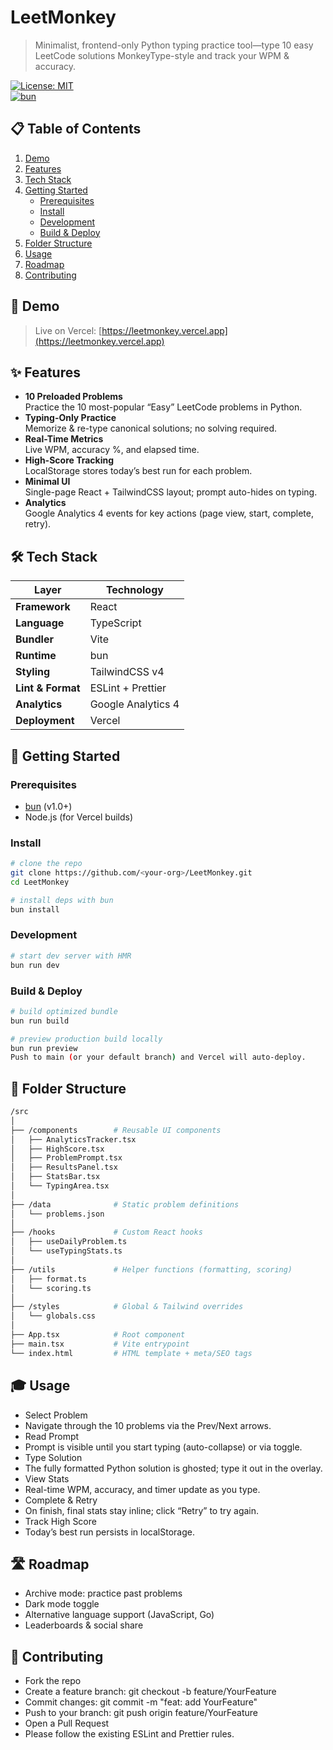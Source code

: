 # LeetMonkey

> Minimalist, frontend-only Python typing practice tool—type 10 easy LeetCode solutions MonkeyType-style and track your WPM & accuracy.

[![License: MIT](https://img.shields.io/badge/License-MIT-blue.svg)](#license)  
[![bun](https://img.shields.io/badge/bundler-bun-yellow)](https://bun.sh/)  

## 📋 Table of Contents
1. [Demo](#-demo)  
2. [Features](#-features)  
3. [Tech Stack](#-tech-stack)  
4. [Getting Started](#-getting-started)  
   - [Prerequisites](#prerequisites)  
   - [Install](#install)  
   - [Development](#development)  
   - [Build & Deploy](#build--deploy)  
5. [Folder Structure](#-folder-structure)  
6. [Usage](#-usage)  
7. [Roadmap](#-roadmap)  
8. [Contributing](#-contributing)  

## 🚀 Demo
> Live on Vercel: [https://leetmonkey.vercel.app](https://leetmonkey.vercel.app)  

## ✨ Features
- **10 Preloaded Problems**  
  Practice the 10 most-popular “Easy” LeetCode problems in Python.  
- **Typing-Only Practice**  
  Memorize & re-type canonical solutions; no solving required.  
- **Real-Time Metrics**  
  Live WPM, accuracy %, and elapsed time.  
- **High-Score Tracking**  
  LocalStorage stores today’s best run for each problem.  
- **Minimal UI**  
  Single-page React + TailwindCSS layout; prompt auto-hides on typing.  
- **Analytics**  
  Google Analytics 4 events for key actions (page view, start, complete, retry).  

## 🛠 Tech Stack
| Layer          | Technology                    |
| -------------- | ----------------------------- |
| **Framework**  | React                         |
| **Language**   | TypeScript                    |
| **Bundler**    | Vite                          |
| **Runtime**    | bun                           |
| **Styling**    | TailwindCSS v4                |
| **Lint & Format** | ESLint + Prettier          |
| **Analytics**  | Google Analytics 4            |
| **Deployment** | Vercel                        |


## 🏁 Getting Started
### Prerequisites

- [bun](https://bun.sh/) (v1.0+)
- Node.js (for Vercel builds)

### Install
```bash
# clone the repo
git clone https://github.com/<your-org>/LeetMonkey.git
cd LeetMonkey

# install deps with bun
bun install
```

### Development
```bash
# start dev server with HMR
bun run dev
```

### Build & Deploy
```bash
# build optimized bundle
bun run build

# preview production build locally
bun run preview
Push to main (or your default branch) and Vercel will auto-deploy.
```

## 📂 Folder Structure
```bash
/src
│
├── /components        # Reusable UI components
│   ├── AnalyticsTracker.tsx
│   ├── HighScore.tsx
│   ├── ProblemPrompt.tsx
│   ├── ResultsPanel.tsx
│   ├── StatsBar.tsx
│   └── TypingArea.tsx
│
├── /data              # Static problem definitions
│   └── problems.json
│
├── /hooks             # Custom React hooks
│   ├── useDailyProblem.ts
│   └── useTypingStats.ts
│
├── /utils             # Helper functions (formatting, scoring)
│   ├── format.ts
│   └── scoring.ts
│
├── /styles            # Global & Tailwind overrides
│   └── globals.css
│
├── App.tsx            # Root component
├── main.tsx           # Vite entrypoint
└── index.html         # HTML template + meta/SEO tags
```

## 🎓 Usage
- Select Problem
- Navigate through the 10 problems via the Prev/Next arrows.
- Read Prompt
- Prompt is visible until you start typing (auto-collapse) or via toggle.
- Type Solution
- The fully formatted Python solution is ghosted; type it out in the overlay.
- View Stats
- Real-time WPM, accuracy, and timer update as you type.
- Complete & Retry
- On finish, final stats stay inline; click “Retry” to try again.
- Track High Score
- Today’s best run persists in localStorage.


## 🛣 Roadmap
- Archive mode: practice past problems
- Dark mode toggle
- Alternative language support (JavaScript, Go)
- Leaderboards & social share


## 🤝 Contributing
- Fork the repo
- Create a feature branch: git checkout -b feature/YourFeature
- Commit changes: git commit -m "feat: add YourFeature"
- Push to your branch: git push origin feature/YourFeature
- Open a Pull Request
- Please follow the existing ESLint and Prettier rules.
